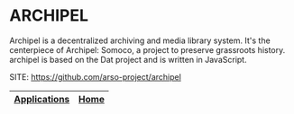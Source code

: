 # ARCHIPEL

 Archipel is a decentralized archiving and media library system. It's the centerpiece of Archipel: Somoco, a project to preserve grassroots history. archipel is based on the Dat project and is written in JavaScript.
 
 SITE: https://github.com/arso-project/archipel

 | [Applications](https://portable-linux-apps.github.io/apps.html) | [Home](https://portable-linux-apps.github.io)
 | --- | --- |
